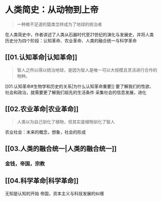 # 人类简史：从动物到上帝
>  一种微不足道的猿类怎样成为了地球的统治者

在人类简史中，作者讲述了人类从石器时代至21世纪的演化与发展史，并将人类历史分为四个阶段：认知革命、农业革命、人类的融合统一与科学革命
## [[01.认知革命|认知革命]]
> 智人之所以得以统治地球，是因为智人是唯一可以大规模且灵活进行合作的物种。

[[01.认知革命#生物学和历史的关系|为什么认知革命重要]]
要了解我们的性欲、社会和政治，就需要更了解我们祖先的生活条件
采集社会的信息发展，进化
## [[02.农业革命|农业革命]]
> 人类以为自己驯化了植物，但其实是植物驯化了智人

农业社会：未来的概念，想象，社会的形成
## [[03.人类的融合统一|人类的融合统一]]
### 金钱，帝国，宗教
## [[04.科学革命|科学革命]]
无知是认知的开始
帝国，资本主义与科技发展的纠缠

